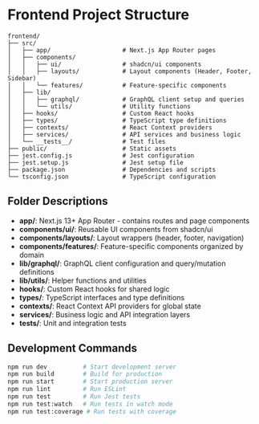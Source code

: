 # Frontend Project Structure

```
frontend/
├── src/
│   ├── app/                    # Next.js App Router pages
│   ├── components/
│   │   ├── ui/                 # shadcn/ui components
│   │   ├── layouts/            # Layout components (Header, Footer, Sidebar)
│   │   └── features/           # Feature-specific components
│   ├── lib/
│   │   ├── graphql/            # GraphQL client setup and queries
│   │   └── utils/              # Utility functions
│   ├── hooks/                  # Custom React hooks
│   ├── types/                  # TypeScript type definitions
│   ├── contexts/               # React Context providers
│   ├── services/               # API services and business logic
│   └── __tests__/              # Test files
├── public/                     # Static assets
├── jest.config.js              # Jest configuration
├── jest.setup.js               # Jest setup file
├── package.json                # Dependencies and scripts
└── tsconfig.json               # TypeScript configuration
```

## Folder Descriptions

- **app/**: Next.js 13+ App Router - contains routes and page components
- **components/ui/**: Reusable UI components from shadcn/ui
- **components/layouts/**: Layout wrappers (header, footer, navigation)
- **components/features/**: Feature-specific components organized by domain
- **lib/graphql/**: GraphQL client configuration and query/mutation definitions
- **lib/utils/**: Helper functions and utilities
- **hooks/**: Custom React hooks for shared logic
- **types/**: TypeScript interfaces and type definitions
- **contexts/**: React Context API providers for global state
- **services/**: Business logic and API integration layers
- **__tests__/**: Unit and integration tests

## Development Commands

```bash
npm run dev          # Start development server
npm run build        # Build for production
npm run start        # Start production server
npm run lint         # Run ESLint
npm run test         # Run Jest tests
npm run test:watch   # Run tests in watch mode
npm run test:coverage # Run tests with coverage
```
